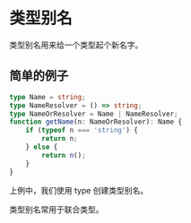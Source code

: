 # 类型别名

类型别名用来给一个类型起个新名字。

## 简单的例子
```ts
type Name = string;
type NameResolver = () => string;
type NameOrResolver = Name | NameResolver;
function getName(n: NameOrResolver): Name {
    if (typeof n === 'string') {
        return n;
    } else {
        return n();
    }
}
```
上例中，我们使用 type 创建类型别名。

类型别名常用于联合类型。